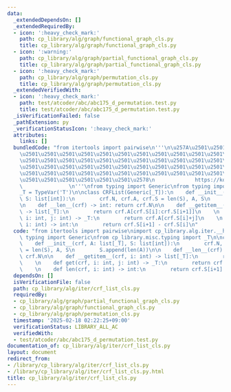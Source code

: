 ```yaml
---
data:
  _extendedDependsOn: []
  _extendedRequiredBy:
  - icon: ':heavy_check_mark:'
    path: cp_library/alg/graph/functional_graph_cls.py
    title: cp_library/alg/graph/functional_graph_cls.py
  - icon: ':warning:'
    path: cp_library/alg/graph/partial_functional_graph_cls.py
    title: cp_library/alg/graph/partial_functional_graph_cls.py
  - icon: ':heavy_check_mark:'
    path: cp_library/alg/graph/permutation_cls.py
    title: cp_library/alg/graph/permutation_cls.py
  _extendedVerifiedWith:
  - icon: ':heavy_check_mark:'
    path: test/atcoder/abc/abc175_d_permutation.test.py
    title: test/atcoder/abc/abc175_d_permutation.test.py
  _isVerificationFailed: false
  _pathExtension: py
  _verificationStatusIcon: ':heavy_check_mark:'
  attributes:
    links: []
  bundledCode: "from itertools import pairwise\n'''\n\u257A\u2501\u2501\u2501\u2501\
    \u2501\u2501\u2501\u2501\u2501\u2501\u2501\u2501\u2501\u2501\u2501\u2501\u2501\
    \u2501\u2501\u2501\u2501\u2501\u2501\u2501\u2501\u2501\u2501\u2501\u2501\u2501\
    \u2501\u2501\u2501\u2501\u2501\u2501\u2501\u2501\u2501\u2501\u2501\u2501\u2501\
    \u2501\u2501\u2501\u2501\u2501\u2501\u2501\u2501\u2501\u2501\u2501\u2501\u2501\
    \u2501\u2501\u2501\u2501\u2501\u2501\u2578\n             https://kobejean.github.io/cp-library\
    \               \n'''\nfrom typing import Generic\nfrom typing import TypeVar\n\
    _T = TypeVar('T')\n\nclass CRFList(Generic[_T]):\n    def __init__(crf, A: list[_T],\
    \ S: list[int]):\n        crf.N, crf.A, crf.S = len(S), A, S\n        S.append(len(A))\n\
    \n    def __len__(crf) -> int: return crf.N\n\n    def __getitem__(crf, i: int)\
    \ -> list[_T]:\n        return crf.A[crf.S[i]:crf.S[i+1]]\n    \n    def get(crf,\
    \ i: int, j: int) -> _T:\n        return crf.A[crf.S[i]+j]\n    \n    def len(crf,\
    \ i: int) -> int:\n        return crf.S[i+1] - crf.S[i]\n"
  code: "from itertools import pairwise\nimport cp_library.alg.iter.__header__\nfrom\
    \ typing import Generic\nfrom cp_library.misc.typing import _T\n\nclass CRFList(Generic[_T]):\n\
    \    def __init__(crf, A: list[_T], S: list[int]):\n        crf.N, crf.A, crf.S\
    \ = len(S), A, S\n        S.append(len(A))\n\n    def __len__(crf) -> int: return\
    \ crf.N\n\n    def __getitem__(crf, i: int) -> list[_T]:\n        return crf.A[crf.S[i]:crf.S[i+1]]\n\
    \    \n    def get(crf, i: int, j: int) -> _T:\n        return crf.A[crf.S[i]+j]\n\
    \    \n    def len(crf, i: int) -> int:\n        return crf.S[i+1] - crf.S[i]"
  dependsOn: []
  isVerificationFile: false
  path: cp_library/alg/iter/crf_list_cls.py
  requiredBy:
  - cp_library/alg/graph/partial_functional_graph_cls.py
  - cp_library/alg/graph/functional_graph_cls.py
  - cp_library/alg/graph/permutation_cls.py
  timestamp: '2025-02-18 02:22:25+09:00'
  verificationStatus: LIBRARY_ALL_AC
  verifiedWith:
  - test/atcoder/abc/abc175_d_permutation.test.py
documentation_of: cp_library/alg/iter/crf_list_cls.py
layout: document
redirect_from:
- /library/cp_library/alg/iter/crf_list_cls.py
- /library/cp_library/alg/iter/crf_list_cls.py.html
title: cp_library/alg/iter/crf_list_cls.py
---
```

